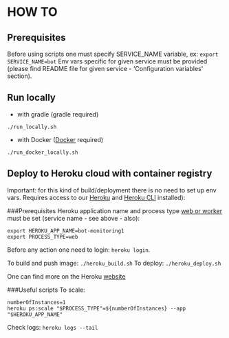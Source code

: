 # HOW TO

## Prerequisites
Before using scripts one must specify SERVICE_NAME variable, ex: `export SERVICE_NAME=bot`
Env vars specific for given service must be provided (please find README file for given service - 'Configuration variables' section).

## Run locally
- with gradle (gradle required)
```
./run_locally.sh
```
- with Docker ([Docker](https://docs.docker.com/get-docker/) required)
```
./run_docker_locally.sh
```

## Deploy to Heroku cloud with container registry
Important: for this kind of build/deployment there is no need to set up env vars. Requires access to our [Heroku](https://dashboard.heroku.com/apps) and [Heroku CLI](https://devcenter.heroku.com/articles/heroku-cli) installed):

###Prerequisites
Heroku application name and process type [web or worker](https://devcenter.heroku.com/articles/background-jobs-queueing) 
must be set (service name - see above - also):
```
export HEROKU_APP_NAME=bot-monitoring1
export PROCESS_TYPE=web
```
Before any action one need to login: `heroku login`.

To build and push image: `./heroku_build.sh`
To deploy: `./heroku_deploy.sh`

One can find more on the Heroku [website](https://devcenter.heroku.com/articles/container-registry-and-runtime)

###Useful scripts
To scale:
```
numberOfInstances=1
heroku ps:scale "$PROCESS_TYPE"=${numberOfInstances} --app "$HEROKU_APP_NAME"
```

Check logs:
`heroku logs --tail`